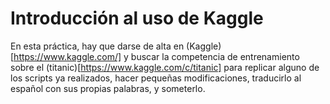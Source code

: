 # Introducción al uso de Kaggle

En esta práctica, hay que darse de alta en (Kaggle)[https://www.kaggle.com/] y 
buscar la competencia de entrenamiento sobre el (titanic)[https://www.kaggle.com/c/titanic]
para replicar alguno de los scripts ya realizados, hacer pequeñas modificaciones, traducirlo 
al español con sus propias palabras, y someterlo.
